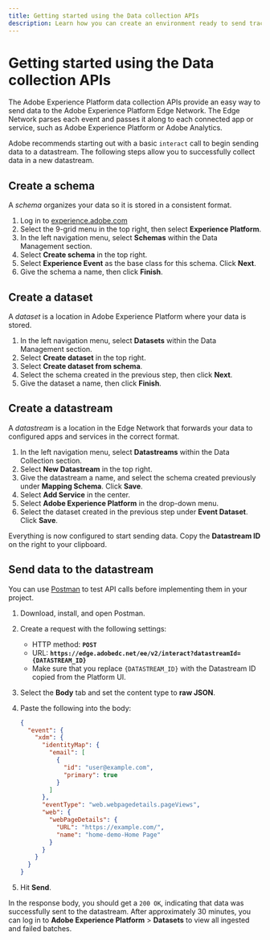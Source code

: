 ```yaml
---
title: Getting started using the Data collection APIs
description: Learn how you can create an environment ready to send tracking data to Adobe via API.
---
```

# Getting started using the Data collection APIs

The Adobe Experience Platform data collection APIs provide an easy way to send data to the Adobe Experience Platform Edge Network. The Edge Network parses each event and passes it along to each connected app or service, such as Adobe Experience Platform or Adobe Analytics.

Adobe recommends starting out with a basic `interact` call to begin sending data to a datastream. The following steps allow you to successfully collect data in a new datastream.

## Create a schema

A _schema_ organizes your data so it is stored in a consistent format.

1. Log in to [experience.adobe.com](https://experience.adobe.com)
1. Select the 9-grid menu in the top right, then select **Experience Platform**.
1. In the left navigation menu, select **Schemas** within the Data Management section.
1. Select **Create schema** in the top right.
1. Select **Experience Event** as the base class for this schema. Click **Next**.
1. Give the schema a name, then click **Finish**.

## Create a dataset

A _dataset_ is a location in Adobe Experience Platform where your data is stored.

1. In the left navigation menu, select **Datasets** within the Data Management section.
1. Select **Create dataset** in the top right.
1. Select **Create dataset from schema**.
1. Select the schema created in the previous step, then click **Next**.
1. Give the dataset a name, then click **Finish**.

## Create a datastream

A _datastream_ is a location in the Edge Network that forwards your data to configured apps and services in the correct format.

1. In the left navigation menu, select **Datastreams** within the Data Collection section.
1. Select **New Datastream** in the top right.
1. Give the datastream a name, and select the schema created previously under **Mapping Schema**. Click **Save**.
1. Select **Add Service** in the center.
1. Select **Adobe Experience Platform** in the drop-down menu.
1. Select the dataset created in the previous step under **Event Dataset**. Click **Save**.

Everything is now configured to start sending data. Copy the **Datastream ID** on the right to your clipboard.

## Send data to the datastream

You can use [Postman](https://www.postman.com/downloads/) to test API calls before implementing them in your project.

1. Download, install, and open Postman.
1. Create a request with the following settings:
   * HTTP method: **`POST`**
   * URL: **`https://edge.adobedc.net/ee/v2/interact?datastreamId={DATASTREAM_ID}`**
   * Make sure that you replace `{DATASTREAM_ID}` with the Datastream ID copied from the Platform UI.
1. Select the **Body** tab and set the content type to **raw JSON**.
1. Paste the following into the body:

    ```json
    {
      "event": {
        "xdm": {
          "identityMap": {
            "email": [
              {
                "id": "user@example.com",
                "primary": true
              }
            ]
          },
          "eventType": "web.webpagedetails.pageViews",
          "web": {
            "webPageDetails": {
              "URL": "https://example.com/",
              "name": "home-demo-Home Page"
            }
          }
        }
      }
    }
    ```

1. Hit **Send**.

In the response body, you should get a `200 OK`, indicating that data was successfully sent to the datastream. After approximately 30 minutes, you can log in to **Adobe Experience Platform** > **Datasets** to view all ingested and failed batches.
